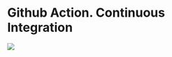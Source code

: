 # Github Action. Continuous Integration

![](https://github.com/Wiret02/gitAction_test/actions/workflows/my_first_job/badge.svg)
